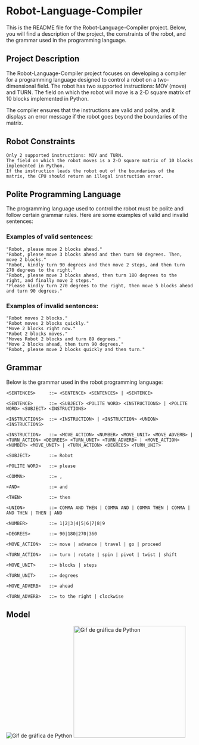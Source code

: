 # Robot-Language-Compiler

This is the README file for the Robot-Language-Compiler project. Below, you will find a description of the project, the constraints of the robot, and the grammar used in the programming language.

## Project Description

The Robot-Language-Compiler project focuses on developing a compiler for a programming language designed to control a robot on a two-dimensional field. The robot has two supported instructions: MOV (move) and TURN. The field on which the robot will move is a 2-D square matrix of 10 blocks implemented in Python.

The compiler ensures that the instructions are valid and polite, and it displays an error message if the robot goes beyond the boundaries of the matrix.

## Robot Constraints

    Only 2 supported instructions: MOV and TURN.
    The field on which the robot moves is a 2-D square matrix of 10 blocks implemented in Python.
    If the instruction leads the robot out of the boundaries of the matrix, the CPU should return an illegal instruction error.

## Polite Programming Language

The programming language used to control the robot must be polite and follow certain grammar rules. Here are some examples of valid and invalid sentences:
### Examples of valid sentences:

    "Robot, please move 2 blocks ahead."
    "Robot, please move 3 blocks ahead and then turn 90 degrees. Then, move 2 blocks."
    "Robot, kindly turn 90 degrees and then move 2 steps, and then turn 270 degrees to the right."
    "Robot, please move 3 blocks ahead, then turn 180 degrees to the right, and finally move 2 steps."
    "Please kindly turn 270 degrees to the right, then move 5 blocks ahead and turn 90 degrees."

### Examples of invalid sentences:

    "Robot moves 2 blocks."
    "Robot moves 2 blocks quickly."
    "Move 2 blocks right now."
    "Robot 2 blocks moves."
    "Moves Robot 2 blocks and turn 89 degrees."
    "Move 2 blocks ahead, then turn 90 degrees."
    "Robot, please move 2 blocks quickly and then turn."

## Grammar

Below is the grammar used in the robot programming language:

```<SENTENCES>     ::= <SENTENCE> <SENTENCES> | <SENTENCE>```

```<SENTENCE>      ::= <SUBJECT> <POLITE WORD> <INSTRUCTIONS> | <POLITE WORD> <SUBJECT> <INSTRUCTIONS>```

```<INSTRUCTIONS>  ::= <INSTRUCTION> | <INSTRUCTION> <UNION> <INSTRUCTIONS>```

```<INSTRUCTION>   ::= <MOVE_ACTION> <NUMBER> <MOVE_UNIT> <MOVE_ADVERB> | <TURN_ACTION> <DEGREES> <TURN_UNIT> <TURN_ADVERB> | <MOVE_ACTION> <NUMBER> <MOVE_UNIT> | <TURN_ACTION> <DEGREES> <TURN_UNIT>```

```<SUBJECT>       ::= Robot```

```<POLITE WORD>   ::= please```

```<COMMA>         ::= ,```

```<AND>           ::= and```

```<THEN>          ::= then```

```<UNION>         ::= COMMA AND THEN | COMMA AND | COMMA THEN | COMMA | AND THEN | THEN | AND```

```<NUMBER>        ::= 1|2|3|4|5|6|7|8|9```

```<DEGREES>       ::= 90|180|270|360```

```<MOVE_ACTION>   ::= move | advance | travel | go | proceed```

```<TURN_ACTION>   ::= turn | rotate | spin | pivot | twist | shift```

```<MOVE_UNIT>     ::= blocks | steps```

```<TURN_UNIT>     ::= degrees```

```<MOVE_ADVERB>   ::= ahead```

```<TURN_ADVERB>   ::= to the right | clockwise```

## Model
![Gif de gráfica de Python](graph.gif)
<img src="ruta_del_gif.gif" alt="Gif de gráfica de Python" width="300">

